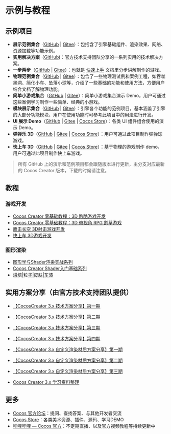# 示例与教程

## 示例项目

- **展示范例集合**（[GitHub](https://github.com/cocos/cocos-example-projects) | [Gitee](https://gitee.com/cocos/example-projects)）：包括含了引擎基础组件、渲染效果、网络、资源加载等功能示例。
- **实用解决方案**（[GitHub](https://github.com/cocos/cocos-awesome-tech-solutions))：官方技术支持团队分享的一系列实用的技术解决方案。
- **一步两步**（[GitHub](https://github.com/cocos/tutorial-mind-your-step-3d) | [Gitee](https://gitee.com/cocos/tutorial-mind-your-step-3d)）：也就是 [快速上手](../getting-started/first-game/index.md) 文档里分步讲解制作的游戏。
- **物理范例集合**（[GitHub](https://github.com/cocos/example-3d/tree/v3.6/physics-3d) | [Gitee](https://gitee.com/cocos/example-3d/tree/v3.6/physics-3d)）：包含了一些物理测试例和案例工程，如吞噬黑洞、简化小车、坠落小球等，介绍了一些基础的功能和使用方法，方便用户结合文档了解物理功能。
- **简单小游戏集合**（[GitHub](https://github.com/cocos/example-3d/tree/v3.6/simple-games) | [Gitee](https://gitee.com/cocos/example-3d/tree/v3.6/simple-games)）：简单小游戏集合演示 Demo，用户可通过这些案例学习制作一些简单、经典的小游戏。
- **模块展示集合**（[GitHub](https://github.com/cocos/cocos-test-projects) | [Gitee](https://gitee.com/cocos/test-cases-3d)）：引擎各个功能的范例项目，基本涵盖了引擎的大部分功能模块，用户在使用功能时可参考此项目中的用法进行开发。
- **UI 展示 Demo**（[GitHub](https://github.com/cocos/cocos-example-ui/) | [Gitee](https://gitee.com/cocos/demo-ui/) | [Cocos Store](https://store.cocos.com/app/detail/2799)）：各类 UI 组件组合使用的演示 Demo。
- **弹弹乐 3D**（[GitHub](https://github.com/cocos/cocos-example-ball) | [Gitee](https://gitee.com/cocos/demo-ball) | [Cocos Store](https://store.cocos.com/app/detail/2802)）：用户可通过此项目制作弹弹球游戏。
- **快上车 3D**（[GitHub](https://github.com/cocos/cocos-tutorial-taxi-game) | [Gitee](https://gitee.com/cocos/tutorial-taxi-game) | [Cocos Store](https://store.cocos.com/app/detail/2796)）：基于物理的游戏制作 demo，用户可通过此项目制作快上车游戏。

>所有 GitHub 上的演示和范例项目都会跟随版本进行更新，主分支对应最新的 Cocos Creator 版本，下载的时候请注意。

## 教程

### 游戏开发

- [Cocos Creator 零基础教程：3D 跑酷游戏开发](https://space.bilibili.com/491120849/channel/collectiondetail?sid=842152)
- [Cocos Creator 零基础教程：3D 俯视角 RPG 割草游戏](https://space.bilibili.com/5981196/channel/collectiondetail?sid=902461)
- [鹰击长空 3D射击游戏开发](https://www.bilibili.com/video/BV1HY411H7V5)
- [快上车 3D游戏开发](https://www.bilibili.com/video/BV1AE411j7L9/)

### 图形渲染

- [图形学与Shader渲染实战系列](https://space.bilibili.com/634931989/channel/collectiondetail?sid=967750)
- [Cocos Creator Shader入门基础系列](https://www.bilibili.com/video/BV1Cq4y1d726)
- [烘焙|粒子|皮肤|车漆](https://space.bilibili.com/491120849/channel/collectiondetail?sid=741263)

## 实用方案分享（由官方技术支持团队提供）

- [【CocosCreator 3.x 技术方案分享】第一期](https://forum.cocos.org/t/topic/124637)
- [【CocosCreator 3.x 技术方案分享】第二期](https://forum.cocos.org/t/topic/128862)
- [【CocosCreator 3.x 技术方案分享】第三期](https://forum.cocos.org/t/topic/134725)
- [【CocosCreator 3.x 技术方案分享】第四期](https://forum.cocos.org/t/topic/139736)

- [【CocosCreator 3.x 自定义渲染材质方案分享】第一期](https://forum.cocos.org/t/topic/131501)
- [【CocosCreator 3.x 自定义渲染材质方案分享】第二期](https://forum.cocos.org/t/topic/137605)
- [【CocosCreator 3.x 自定义渲染材质方案分享】第三期](https://forum.cocos.org/t/topic/140525)  
- [Cocos Creator 3.x 学习资料整理](https://forum.cocos.org/t/topic/122399)
  

## 更多

- [Cocos 官方论坛](https://forum.cocos.org/)：提问、查找答案、与其他开发者交流
- [Cocos Store](http://store.cocos.com/)：各类美术资源、插件、源码、学习DEMO
- [哔哩哔哩 — Cocos 官方](https://space.bilibili.com/491120849/dynamic)：不定期直播、以及官方视频教程等持续更新中

